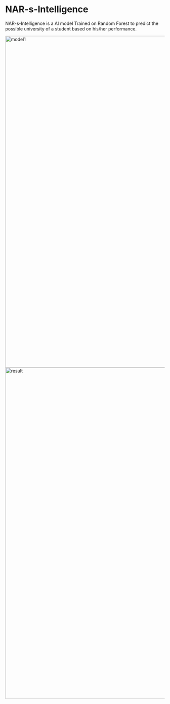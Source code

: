 # NAR-s-Intelligence

NAR-s-Intelligence is a AI model Trained on Random Forest to predict the possible university of a student based on his/her performance.
 
<img width="1920" height="1045" alt="model1" src="https://github.com/user-attachments/assets/9863f12b-bd75-4966-92bb-c21f4b993a5e" />


<img width="1920" height="1045" alt="result" src="https://github.com/user-attachments/assets/53ff7b94-f316-4297-b979-d5ec66e5288a" />
